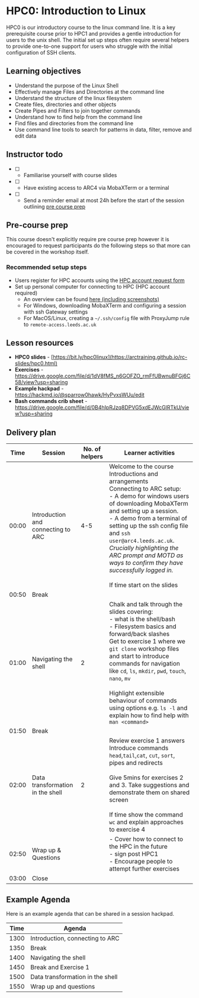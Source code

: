 # HPC0: Introduction to Linux

HPC0 is our introductory course to the linux command line. It is a key prerequisite course prior to HPC1 and provides a gentle introduction for users to the unix shell. The initial set up steps often require several helpers to provide one-to-one support for users who struggle with the initial configuration of SSH clients.

## Learning objectives

- Understand the purpose of the Linux Shell
- Effectively manage Files and Directories at the command line
- Understand the structure of the linux filesystem
- Create files, directories and other objects
- Create Pipes and Filters to join together commands
- Understand how to find help from the command line
- Find files and directories from the command line
- Use command line tools to search for patterns in data, filter, remove and edit data

## Instructor todo

- [ ] - Familiarise yourself with course slides
- [ ] - Have existing access to ARC4 via MobaXTerm or a terminal
- [ ] - Send a reminder email at most 24h before the start of the session outlining [pre course prep](#Pre-course-prep)

## Pre-course prep

This course doesn't explicitly require pre course prep however it is encouraged to request participants do the following steps so that more can be covered in the workshop itself.

### Recommended setup steps

- Users register for HPC accounts using the [HPC account request form](https://leeds.service-now.com/it?id=sc_cat_item&sys_id=4c002dd70f235f00a82247ece1050ebc)
- Set up personal computer for connecting to HPC (HPC account required)
    - An overview can be found [here (including screenshots)](https://hackmd.io/xBKb6Az3QmewUsVF3ab2qg#Pre-workshop-prep)
    - For Windows, downloading MobaXTerm and configuring a session with ssh Gateway settings
    - For MacOS/Linux, creating a `~/.ssh/config` file with ProxyJump rule to `remote-access.leeds.ac.uk`

## Lesson resources

- **HPC0 slides** - [https://bit.ly/hpc0linux](https://arctraining.github.io/rc-slides/hpc0.html)
- **Exercises** - https://drive.google.com/file/d/1dV8fMS_n6GOFZO_rmFfUBwnuBFGj6C58/view?usp=sharing
- **Example hackpad** - https://hackmd.io/@sparrow0hawk/HyPvxsWUu/edit 
- **Bash commands crib sheet** - https://drive.google.com/file/d/0B4hIpRJzq8DPVG5xdEJWcGlRTkU/view?usp=sharing

## Delivery plan

| Time     | Session                          | No. of helpers  | Learner activities |
| -------- | ------------------------------- | ---------------  | -----------------  |
| 00:00     | Introduction and connecting to ARC | 4-5          | Welcome to the course <br> Introductions and arrangements <br> Connecting to ARC setup: <br> - A demo for windows users of downloading MobaXTerm and setting up a session. <br> - A demo from a terminal of setting up the ssh config file and `ssh user@arc4.leeds.ac.uk`. *Crucially highlighting the ARC prompt and MOTD as ways to confirm they have successfully logged in.* <br> <br> If time start on the slides |
| 00:50     | Break                           |                 |  |
| 01:00     | Navigating the shell            | 2               | Chalk and talk through the slides covering: <br> - what is the shell/bash <br> - Filesystem basics and forward/back slashes <br> Get to exercise 1 where we `git clone` workshop files and start to introduce commands for navigation like `cd`, `ls`, `mkdir`, `pwd`, `touch`, `nano`, `mv` <br> <br> Highlight extensible behaviour of commands using options e.g. `ls -l` and explain how to find help with `man <command>`  |
| 01:50     | Break                           |                 |  |
| 02:00     | Data transformation in the shell            | 2               | Review exercise 1 answers <br> Introduce commands `head`,`tail`,`cat`, `cut`, `sort`, pipes and redirects <br> <br> Give 5mins for exercises 2 and 3. Take suggestions and demonstrate them on shared screen <br> <br> If time show the command `wc` and explain approaches to exercise 4 |
| 02:50     | Wrap up & Questions             |                 | - Cover how to connect to the HPC in the future <br> - sign post HPC1 <br> - Encourage people to attempt further exercises |
| 03:00     | Close                           |                 |  |

## Example Agenda

Here is an example agenda that can be shared in a session hackpad.

| Time     | Agenda                          |
| -------- | ------------------------------- |
| 1300     | Introduction, connecting to ARC |
| 1350     | Break                           |
| 1400     | Navigating the shell            |
| 1450     | Break and Exercise 1            |
| 1500     | Data transformation in the shell|
| 1550     | Wrap up and questions           |
